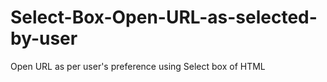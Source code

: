 # Select-Box-Open-URL-as-selected-by-user
Open URL as per user's preference using Select box of HTML
